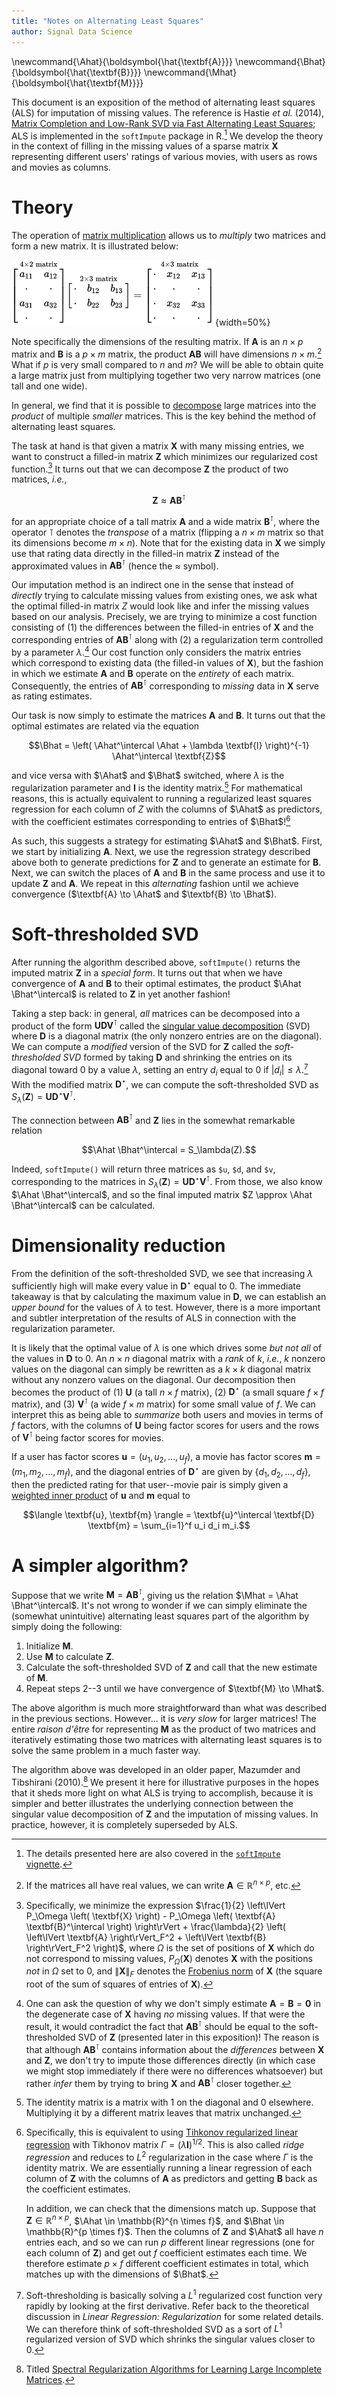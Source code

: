 ```yaml
---
title: "Notes on Alternating Least Squares"
author: Signal Data Science
---
```


\newcommand{\Ahat}{\boldsymbol{\hat{\textbf{A}}}}
\newcommand{\Bhat}{\boldsymbol{\hat{\textbf{B}}}}
\newcommand{\Mhat}{\boldsymbol{\hat{\textbf{M}}}}

This document is an exposition of the method of alternating least squares (ALS) for imputation of missing values. The reference is Hastie *et al.* (2014), [Matrix Completion and Low-Rank SVD via Fast Alternating Least Squares](http://arxiv.org/abs/1410.2596); ALS is implemented in the `softImpute` package in R.[^vig] We develop the theory in the context of filling in the missing values of a sparse matrix $\textbf{X}$ representing different users' ratings of various movies, with users as rows and movies as columns.

[^vig]: The details presented here are also covered in the [`softImpute` vignette](https://cran.r-project.org/web/packages/softImpute/vignettes/softImpute.html).

Theory
======

The operation of [matrix multiplication](https://en.wikipedia.org/wiki/Matrix_multiplication) allows us to *multiply* two matrices and form a new matrix. It is illustrated below:

![An illustration of matrix multiplication, where $x_{12} = a_{11} b_{12} + a_{12} b_{22}$ and $x_{33} = a_{31} b_{13} + a_{32} b_{23}$.](matmult.png){width=50%}

Note specifically the dimensions of the resulting matrix. If $\textbf{A}$ is an $n \times p$ matrix and $\textbf{B}$ is a $p \times m$ matrix, the product $\textbf{A}\textbf{B}$ will have dimensions $n \times m$.[^dim] What if $p$ is very small compared to $n$ and $m$? We will be able to obtain quite a large matrix just from multiplying together two very narrow matrices (one tall and one wide).

[^dim]: If the matrices all have real values, we can write $\textbf{A} \in \mathbb{R}^{n \times p}$, etc.

In general, we find that it is possible to [decompose](https://en.wikipedia.org/wiki/Matrix_decomposition) large matrices into the *product* of multiple *smaller* matrices. This is the key behind the method of alternating least squares.

The task at hand is that given a matrix $\textbf{X}$ with many missing entries, we want to construct a filled-in matrix $\textbf{Z}$ which minimizes our regularized cost function.[^cost] It turns out that we can decompose $\textbf{Z}$ the product of two matrices, *i.e.*,

[^cost]: Specifically, we minimize the expression $\frac{1}{2} \left\lVert P_\Omega \left( \textbf{X} \right) - P_\Omega \left( \textbf{A} \textbf{B}^\intercal \right) \right\rVert + \frac{\lambda}{2} \left( \left\lVert \textbf{A} \right\rVert_F^2 + \left\lVert \textbf{B} \right\rVert_F^2 \right)$, where $\Omega$ is the set of positions of $\textbf{X}$ which do not correspond to missing values, $P_\Omega(\textbf{X})$ denotes $\textbf{X}$ with the positions *not* in $\Omega$ set to 0, and $\left\lVert \textbf{X} \right\rVert_F$ denotes the [Frobenius norm](https://en.wikipedia.org/wiki/Matrix_norm#Frobenius_norm) of $\textbf{X}$ (the square root of the sum of squares of entries of $\textbf{X}$).

$$\textbf{Z} \approx \textbf{A} \textbf{B}^\intercal$$

for an appropriate choice of a tall matrix $\textbf{A}$ and a wide matrix $\textbf{B}^\intercal$, where the operator $\intercal$ denotes the *transpose* of a matrix (flipping a $n \times m$ matrix so that its dimensions become $m \times n$). Note that for the existing data in $\textbf{X}$ we simply use that rating data directly in the filled-in matrix $\textbf{Z}$ instead of the approximated values in $\textbf{A} \textbf{B}^\intercal$ (hence the $\approx$ symbol).

Our imputation method is an indirect one in the sense that instead of *directly* trying to calculate missing values from existing ones, we ask what the optimal filled-in matrix $Z$ would look like and infer the missing values based on our analysis. Precisely, we are trying to minimize a cost function consisting of (1) the differences between the filled-in entries of $\textbf{X}$ and the corresponding entries of $\textbf{A} \textbf{B}^\intercal$ along with (2) a regularization term controlled by a parameter $\lambda$.[^deg] Our cost function only considers the matrix entries which correspond to existing data (the filled-in values of $\textbf{X}$), but the fashion in which we estimate $\textbf{A}$ and $\textbf{B}$ operate on the *entirety* of each matrix. Consequently, the entries of $\textbf{A} \textbf{B}^\intercal$ corresponding to *missing* data in $\textbf{X}$ serve as rating estimates.

[^deg]: One can ask the question of why we don't simply estimate $\textbf{A} = \textbf{B} = \textbf{0}$ in the degenerate case of $\textbf{X}$ having *no* missing values. If that were the result, it would contradict the fact that $\textbf{A} \textbf{B}^\intercal$ should be equal to the soft-thresholded SVD of $\textbf{Z}$ (presented later in this exposition)! The reason is that although $\textbf{A} \textbf{B}^\intercal$ contains information about the *differences* between $\textbf{X}$ and $\textbf{Z}$, we don't try to impute those differences directly (in which case we might stop immediately if there were no differences whatsoever) but rather *infer* them by trying to bring $\textbf{X}$ and $\textbf{A} \textbf{B}^\intercal$ closer together.

Our task is now simply to estimate the matrices $\textbf{A}$ and $\textbf{B}$. It turns out that the optimal estimates are related via the equation

$$\Bhat = \left( \Ahat^\intercal \Ahat + \lambda \textbf{I} \right)^{-1} \Ahat^\intercal \textbf{Z}$$

and vice versa with $\Ahat$ and $\Bhat$ switched, where $\lambda$ is the regularization parameter and $\textbf{I}$ is the identity matrix.[^iden] For mathematical reasons, this is actually equivalent to running a regularized least squares regression for each column of $Z$ with the columns of $\Ahat$ as predictors, with the coefficient estimates corresponding to entries of $\Bhat$![^ridge]

[^iden]: The identity matrix is a matrix with 1 on the diagonal and 0 elsewhere. Multiplying it by a different matrix leaves that matrix unchanged.

[^ridge]: Specifically, this is equivalent to using [Tihkonov regularized linear regression](https://en.wikipedia.org/wiki/Tikhonov_regularization) with Tikhonov matrix $\Gamma = \left( \lambda \textbf{I} \right)^{1/2}$. This is also called *ridge regression* and reduces to $L^2$ regularization in the case where $\Gamma$ is the identity matrix. We are essentially running a linear regression of each column of $\textbf{Z}$ with the columns of $\textbf{A}$ as predictors and getting $\textbf{B}$ back as the coefficient estimates.

	In addition, we can check that the dimensions match up. Suppose that $\textbf{Z} \in \mathbb{R}^{n \times p}$, $\Ahat \in \mathbb{R}^{n \times f}$, and $\Bhat \in \mathbb{R}^{p \times f}$. Then the columns of $\textbf{Z}$ and $\Ahat$ all have $n$ entries each, and so we can run $p$ different linear regressions (one for each column of $\textbf{Z}$) and get out $f$ coefficient estimates each time. We therefore estimate $p \times f$ different coefficient estimates in total, which matches up with the dimensions of $\Bhat$.

As such, this suggests a strategy for estimating $\Ahat$ and $\Bhat$. First, we start by initializing $\textbf{A}$. Next, we use the regression strategy described above both to generate predictions for $\textbf{Z}$ and to generate an estimate for $\textbf{B}$. Next, we can switch the places of $\textbf{A}$ and $\textbf{B}$ in the same process and use it to update $\textbf{Z}$ and $\textbf{A}$. We repeat in this *alternating* fashion until we achieve convergence ($\textbf{A} \to \Ahat$ and $\textbf{B} \to \Bhat$).

Soft-thresholded SVD
====================

After running the algorithm described above, `softImpute()` returns the imputed matrix $\textbf{Z}$ in a *special form*. It turns out that when we have convergence of $\textbf{A}$ and $\textbf{B}$ to their optimal estimates, the product $\Ahat \Bhat^\intercal$ is related to $\textbf{Z}$ in yet another fashion!

Taking a step back: in general, *all* matrices can be decomposed into a product of the form $\textbf{U} \textbf{D} \textbf{V}^\intercal$ called the [singular value decomposition](https://en.wikipedia.org/wiki/Singular_value_decomposition) (SVD) where $\textbf{D}$ is a diagonal matrix (the only nonzero entries are on the diagonal). We can compute a *modified* version of the SVD for $\textbf{Z}$ called the *soft-thresholded SVD* formed by taking $\textbf{D}$ and shrinking the entries on its diagonal toward 0 by a value $\lambda$, setting an entry $d_i$ equal to 0 if $\lvert d_i \rvert \le \lambda$.[^soft] With the modified matrix $\textbf{D}^\star$, we can compute the soft-thresholded SVD as $S_\lambda(\textbf{Z}) = \textbf{U} \textbf{D}^\star \textbf{V}^\intercal$.

[^soft]: Soft-thresholding is basically solving a $L^1$ regularized cost function very rapidly by looking at the first derivative. Refer back to the theoretical discussion in *Linear Regression: Regularization* for some related details. We can therefore think of soft-thresholded SVD as a sort of $L^1$ regularized version of SVD which shrinks the singular values closer to 0.

The connection between $\textbf{A} \textbf{B}^\intercal$ and $\textbf{Z}$ lies in the somewhat remarkable relation

$$\Ahat \Bhat^\intercal = S_\lambda(Z).$$

Indeed, `softImpute()` will return three matrices as `$u`, `$d`, and `$v`, corresponding to the matrices in $S_\lambda(\textbf{Z}) = \textbf{U} \textbf{D}^\star \textbf{V}^\intercal$. From those, we also know $\Ahat \Bhat^\intercal$, and so the final imputed matrix $Z \approx \Ahat \Bhat^\intercal$ can be calculated.

Dimensionality reduction
========================

From the definition of the soft-thresholded SVD, we see that increasing $\lambda$ sufficiently high will make every value in $\textbf{D}^\star$ equal to 0. The immediate takeaway is that by calculating the maximum value in $\textbf{D}$, we can establish an *upper bound* for the values of $\lambda$ to test. However, there is a more important and subtler interpretation of the results of ALS in connection with the regularization parameter.

It is likely that the optimal value of $\lambda$ is one which drives some *but not all* of the values in $\textbf{D}$ to 0. An $n \times n$ diagonal matrix with a *rank* of $k$, *i.e.*, $k$ nonzero values on the diagonal can simply be rewritten as a $k \times k$ diagonal matrix without any nonzero values on the diagonal. Our decomposition then becomes the product of (1) $\textbf{U}$ (a tall $n \times f$ matrix), (2) $\textbf{D}^\star$ (a small square $f \times f$ matrix), and (3) $\textbf{V}^\intercal$ (a wide $f \times m$ matrix) for some small value of $f$. We can interpret this as being able to *summarize* both users and movies in terms of $f$ factors, with the columns of $\textbf{U}$ being factor scores for users and the rows of $\textbf{V}^\intercal$ being factor scores for movies.

If a user has factor scores $\textbf{u} = (u_1, u_2, \ldots, u_f)$, a movie has factor scores $\textbf{m} = (m_1, m_2, \ldots, m_f)$, and the diagonal entries of $\textbf{D}^\star$ are given by $\{d_1, d_2, \ldots, d_f\}$, then the predicted rating for that user--movie pair is simply given a [weighted inner product](https://en.wikipedia.org/wiki/Inner_product_space) of $\textbf{u}$ and $\textbf{m}$ equal to

$$\langle \textbf{u}, \textbf{m} \rangle = \textbf{u}^\intercal \textbf{D} \textbf{m} = \sum_{i=1}^f u_i d_i m_i.$$

A simpler algorithm?
====================

Suppose that we write $\textbf{M} = \textbf{A} \textbf{B}^\intercal$, giving us the relation $\Mhat = \Ahat \Bhat^\intercal$. It's not wrong to wonder if we can simply eliminate the (somewhat unintuitive) alternating least squares part of the algorithm by simply doing the following:

1. Initialize $\textbf{M}$.
2. Use $\textbf{M}$ to calculate $\textbf{Z}$.
3. Calculate the soft-thresholded SVD of $\textbf{Z}$ and call that the new estimate of $\textbf{M}$.
4. Repeat steps 2--3 until we have convergence of $\textbf{M} \to \Mhat$.

The above algorithm is much more straightforward than what was described in the previous sections. However... it is *very slow* for larger matrices! The entire *raison d'être* for representing $\textbf{M}$ as the product of two matrices and iteratively estimating those two matrices with alternating least squares is to solve the same problem in a much faster way.

The algorithm above was developed in an older paper, Mazumder and Tibshirani (2010).[^maz] We present it here for illustrative purposes in the hopes that it sheds more light on what ALS is trying to accomplish, because it is simpler and better illustrates the underlying connection between the singular value decomposition of $\textbf{Z}$ and the imputation of missing values. In practice, however, it is completely superseded by ALS.

[^maz]: Titled [Spectral Regularization Algorithms for Learning Large Incomplete Matrices](http://www.jmlr.org/papers/v11/mazumder10a.html).